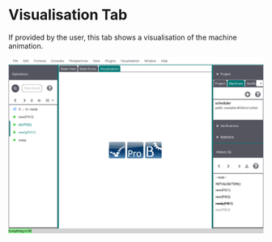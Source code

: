 # Visualisation Tab

If provided by the user, this tab shows a visualisation of the machine animation. 

![Visualisation](../../screenshots/Main%20View/Visualisation.png)
